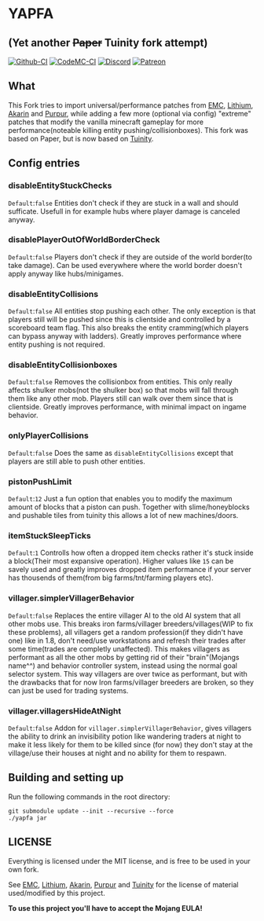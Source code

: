 # YAPFA
## (Yet another ~~Paper~~ Tuinity fork attempt)
[![Github-CI](https://github.com/tr7zw/YAPFA/workflows/CI/badge.svg)](https://github.com/tr7zw/YAPFA/actions?query=workflow%3ACI) [![CodeMC-CI](https://ci.codemc.io/job/Tr7zw/job/YAPFA/badge/icon?style=plastic)](https://ci.codemc.io/job/Tr7zw/job/YAPFA/)
[![Discord](https://img.shields.io/discord/342814924310970398?color=%237289DA&label=Discord&logo=discord&logoColor=white)](https://discordapp.com/invite/yk4caxM)
[![Patreon](https://img.shields.io/endpoint.svg?url=https%3A%2F%2Fshieldsio-patreon.herokuapp.com%2Ftr7zw%2Fpledges&style=for-the-badge)](https://www.patreon.com/tr7zw)

## What ##

This Fork tries to import universal/performance patches from [EMC](https://github.com/starlis/empirecraft), [Lithium](https://github.com/jellysquid3/lithium-fabric), [Akarin](https://github.com/Akarin-project/Akarin) and [Purpur](https://github.com/pl3xgaming/Purpur), while adding a few more (optional via config) "extreme" patches that modify the vanilla minecraft gameplay for more performance(noteable killing entity pushing/collisionboxes). This fork was based on Paper, but is now based on [Tuinity](https://github.com/Spottedleaf/Tuinity).

## Config entries

### disableEntityStuckChecks
``Default``:``false`` Entities don't check if they are stuck in a wall and should sufficate. Usefull in for example hubs where player damage is canceled anyway.

### disablePlayerOutOfWorldBorderCheck
``Default``:``false`` Players don't check if they are outside of the world border(to take damage). Can be used everywhere where the world border doesn't apply anyway like hubs/minigames.

### disableEntityCollisions
``Default``:``false`` All entities stop pushing each other. The only exception is that players still will be pushed since this is clientside and controlled by a scoreboard team flag. This also breaks the entity cramming(which players can bypass anyway with ladders). Greatly improves performance where entity pushing is not required.

### disableEntityCollisionboxes
``Default``:``false`` Removes the collisionbox from entities. This only really affects shulker mobs(not the shulker box) so that mobs will fall through them like any other mob. Players still can walk over them since that is clientside. Greatly improves performance, with minimal impact on ingame behavior.

### onlyPlayerCollisions
``Default``:``false`` Does the same as ``disableEntityCollisions`` except that players are still able to push other entities.

### pistonPushLimit
``Default``:``12`` Just a fun option that enables you to modify the maximum amount of blocks that a piston can push. Together with slime/honeyblocks and pushable tiles from tuinity this allows a lot of new machines/doors.

### itemStuckSleepTicks
``Default``:``1`` Controlls how often a dropped item checks rather it's stuck inside a block(Their most expansive operation). Higher values like ``15`` can be savely used and greatly improves dropped item performance if your server has thousends of them(from big farms/tnt/farming players etc).

### villager.simplerVillagerBehavior
``Default``:``false`` Replaces the entire villager AI to the old AI system that all other mobs use. This breaks iron farms/villager breeders/villages(WIP to fix these problems), all villagers get a random profession(if they didn't have one) like in 1.8, don't need/use workstations and refresh their trades after some time(trades are completly unaffected). This makes villagers as performant as all the other mobs by getting rid of their "brain"(Mojangs name^^) and behavior controller system, instead using the normal goal selector system. This way villagers are over twice as performant, but with the drawbacks that for now Iron farms/villager breeders are broken, so they can just be used for trading systems.

### villager.villagersHideAtNight
``Default``:``false`` Addon for ``villager.simplerVillagerBehavior``, gives villagers the ability to drink an invisibility potion like wandering traders at night to make it less likely for them to be killed since (for now) they don't stay at the village/use their houses at night and no ability for them to respawn.

## Building and setting up
Run the following commands in the root directory:

```
git submodule update --init --recursive --force
./yapfa jar
```

## LICENSE

Everything is licensed under the MIT license, and is free to be used in your own fork.

See [EMC](https://github.com/starlis/empirecraft), [Lithium](https://github.com/jellysquid3/lithium-fabric), [Akarin](https://github.com/Akarin-project/Akarin), [Purpur](https://github.com/pl3xgaming/Purpur) and [Tuinity](https://github.com/Spottedleaf/Tuinity)
for the license of material used/modified by this project.

**To use this project you'll have to accept the Mojang EULA!**

